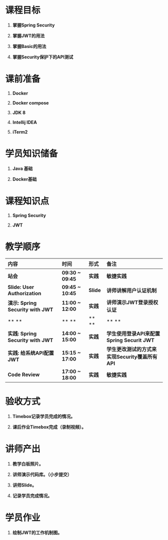 

# **课程目标**

1. **掌握Spring Security**

2. **掌握JWT的用法**

3. **掌握Basic的用法**

4. **掌握Security保护下的API测试**

# **课前准备**

1. **Docker**

2. **Docker compose**

3. **JDK 8**

4. **Intellij IDEA**

5. **iTerm2**

# **学员知识储备**

1. **Java 基础**

2. **Docker基础**

# **课程知识点**

1. **Spring Security**

2. **JWT**

# **教学顺序**

| **内容** | **时间** | **形式** | **备注** |
| :--- | :--- | :--- | :--- |
| **站会** | **09:30 ~ 09:45** | **实践** | **敏捷实践** |
| **Slide: User Authorization** | **09:45 ~ 10:45** | **Slide** | **讲师讲解用户认证机制** |
| **演示: Spring Security with JWT** | **11:00 ~ 12:00** | **实践** | **讲师演示JWT登录授权认证** |
| ** ** | ** ** | ** ** | ** ** |
| **实践: Spring Security with JWT** | **14:00 ~ 15:00** | **实践** | **学生使用登录API来配置Spring Securit JWT** |
| **实践: 给系统API配置JWT** | **15:15 ~ 17:00** | **实践** | **学生更改测试的方式来实现Security覆盖所有API** |
| **Code Review** | **17:00 ~ 18:00** | **实践** | **敏捷实践** |

# **验收方式**

1. **Timebox记录学员完成的情况。**

2. **课后作业Timebox完成（录制视频）。**

# **讲师产出**

1. **教学白板照片。**

2. **讲师演示代码库。（小步提交）**

3. **讲师Slide。**

4. **记录学员完成情况。**

# **学员作业**

1. **绘制JWT的工作机制图。**



